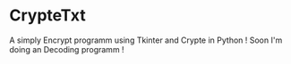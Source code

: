 # CrypteTxt
A simply Encrypt programm using Tkinter and Crypte in Python ! Soon I'm doing an Decoding programm !

